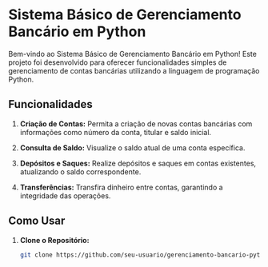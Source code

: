 # Sistema Básico de Gerenciamento Bancário em Python

Bem-vindo ao Sistema Básico de Gerenciamento Bancário em Python! Este projeto foi desenvolvido para oferecer funcionalidades simples de gerenciamento de contas bancárias utilizando a linguagem de programação Python.

## Funcionalidades

1. **Criação de Contas:** Permita a criação de novas contas bancárias com informações como número da conta, titular e saldo inicial.

2. **Consulta de Saldo:** Visualize o saldo atual de uma conta específica.

3. **Depósitos e Saques:** Realize depósitos e saques em contas existentes, atualizando o saldo correspondente.

4. **Transferências:** Transfira dinheiro entre contas, garantindo a integridade das operações.

## Como Usar

1. **Clone o Repositório:**
   ```bash
   git clone https://github.com/seu-usuario/gerenciamento-bancario-python.git
